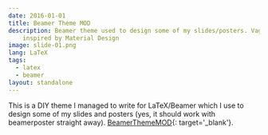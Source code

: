 ```yaml
---
date: 2016-01-01
title: Beamer Theme MOD
description: Beamer theme used to design some of my slides/posters. Vaguely
    inspired by Material Design
image: slide-01.png
lang: LaTeX
tags:
  - latex
  - beamer
layout: standalone
---
```


This is a DIY theme I managed to write for LaTeX/Beamer which I use to design
some of my slides and posters (yes, it should work with beamerposter straight
away).
[BeamerThemeMOD](https://gitlab.com/maurofaccin/beamerthememod){: target='\_blank'}.

